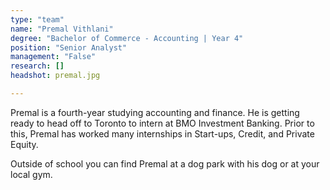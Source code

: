 ```yaml
---
type: "team"
name: "Premal Vithlani"
degree: "Bachelor of Commerce - Accounting | Year 4"
position: "Senior Analyst"
management: "False"
research: []
headshot: premal.jpg

---
```


Premal is a fourth-year studying accounting and finance. He is getting ready to head off to Toronto to intern at BMO Investment Banking. Prior to this, Premal has worked many internships in Start-ups, Credit, and Private Equity. 

Outside of school you can find Premal at a dog park with his dog or at your local gym. 
